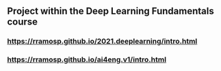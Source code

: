 ## Project within the Deep Learning Fundamentals course

### https://rramosp.github.io/2021.deeplearning/intro.html
### https://rramosp.github.io/ai4eng.v1/intro.html 
